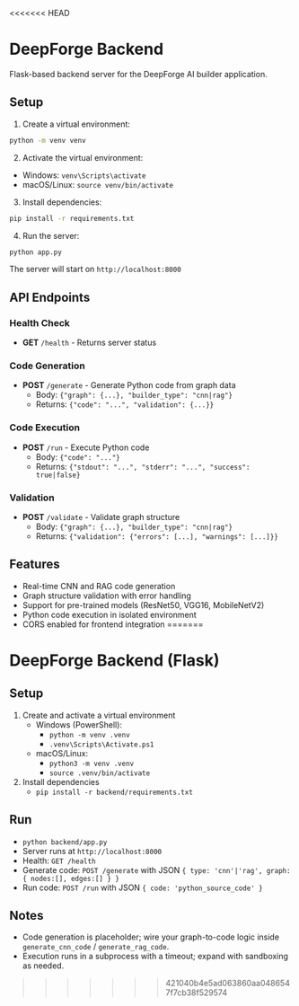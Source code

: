 <<<<<<< HEAD
# DeepForge Backend

Flask-based backend server for the DeepForge AI builder application.

## Setup

1. Create a virtual environment:
```bash
python -m venv venv
```

2. Activate the virtual environment:
- Windows: `venv\Scripts\activate`
- macOS/Linux: `source venv/bin/activate`

3. Install dependencies:
```bash
pip install -r requirements.txt
```

4. Run the server:
```bash
python app.py
```

The server will start on `http://localhost:8000`

## API Endpoints

### Health Check
- **GET** `/health` - Returns server status

### Code Generation
- **POST** `/generate` - Generate Python code from graph data
  - Body: `{"graph": {...}, "builder_type": "cnn|rag"}`
  - Returns: `{"code": "...", "validation": {...}}`

### Code Execution
- **POST** `/run` - Execute Python code
  - Body: `{"code": "..."}`
  - Returns: `{"stdout": "...", "stderr": "...", "success": true|false}`

### Validation
- **POST** `/validate` - Validate graph structure
  - Body: `{"graph": {...}, "builder_type": "cnn|rag"}`
  - Returns: `{"validation": {"errors": [...], "warnings": [...]}}`

## Features

- Real-time CNN and RAG code generation
- Graph structure validation with error handling
- Support for pre-trained models (ResNet50, VGG16, MobileNetV2)
- Python code execution in isolated environment
- CORS enabled for frontend integration
=======
# DeepForge Backend (Flask)

## Setup
1. Create and activate a virtual environment
   - Windows (PowerShell):
     - `python -m venv .venv`
     - `.venv\Scripts\Activate.ps1`
   - macOS/Linux:
     - `python3 -m venv .venv`
     - `source .venv/bin/activate`
2. Install dependencies
   - `pip install -r backend/requirements.txt`

## Run
- `python backend/app.py`
- Server runs at `http://localhost:8000`
- Health: `GET /health`
- Generate code: `POST /generate` with JSON `{ type: 'cnn'|'rag', graph: { nodes:[], edges:[] } }`
- Run code: `POST /run` with JSON `{ code: 'python_source_code' }`

## Notes
- Code generation is placeholder; wire your graph-to-code logic inside `generate_cnn_code` / `generate_rag_code`.
- Execution runs in a subprocess with a timeout; expand with sandboxing as needed. 
>>>>>>> 421040b4e5ad063860aa0486547f7cb38f529574
